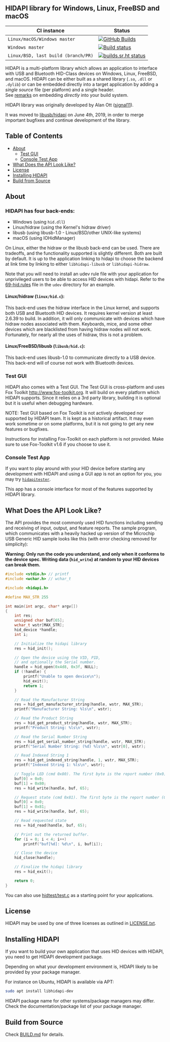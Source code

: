 ## HIDAPI library for Windows, Linux, FreeBSD and macOS

| CI instance                         | Status                                                                                                                                                                                      |
| ----------------------------------- | ------------------------------------------------------------------------------------------------------------------------------------------------------------------------------------------- |
| `Linux/macOS/Windows master`        | [![GitHub Builds](https://github.com/libusb/hidapi/workflows/GitHub%20Builds/badge.svg?branch=master)](https://github.com/libusb/hidapi/actions/workflows/builds.yml?query=branch%3Amaster) |
| `Windows master`                    | [![Build status](https://ci.appveyor.com/api/projects/status/xfmr5fo8w0re8ded/branch/master?svg=true)](https://ci.appveyor.com/project/libusb/hidapi/branch/master)                         |
| `Linux/BSD, last build (branch/PR)` | [![builds.sr.ht status](https://builds.sr.ht/~z3ntu/hidapi.svg)](https://builds.sr.ht/~z3ntu/hidapi)                                                                                        |

HIDAPI is a multi-platform library which allows an application to interface
with USB and Bluetooth HID-Class devices on Windows, Linux, FreeBSD, and macOS.
HIDAPI can be either built as a shared library (`.so`, `.dll` or `.dylib`) or
can be embedded directly into a target application by adding a _single source_
file (per platform) and a single header.<br>
See [remarks](BUILD.md#embedding-hidapi-directly-into-your-source-tree) on embedding _directly_ into your build system.

HIDAPI library was originally developed by Alan Ott ([signal11](https://github.com/signal11)).

It was moved to [libusb/hidapi](https://github.com/libusb/hidapi) on June 4th, 2019, in order to merge important bugfixes and continue development of the library.

## Table of Contents

- [About](#about)
  - [Test GUI](#test-gui)
  - [Console Test App](#console-test-app)
- [What Does the API Look Like?](#what-does-the-api-look-like)
- [License](#license)
- [Installing HIDAPI](#installing-hidapi)
- [Build from Source](#build-from-source)

## About

### HIDAPI has four back-ends:

- Windows (using `hid.dll`)
- Linux/hidraw (using the Kernel's hidraw driver)
- libusb (using libusb-1.0 - Linux/BSD/other UNIX-like systems)
- macOS (using IOHidManager)

On Linux, either the hidraw or the libusb back-end can be used. There are
tradeoffs, and the functionality supported is slightly different. Both are
built by default. It is up to the application linking to hidapi to choose
the backend at link time by linking to either `libhidapi-libusb` or
`libhidapi-hidraw`.

Note that you will need to install an udev rule file with your application
for unprivileged users to be able to access HID devices with hidapi. Refer
to the [69-hid.rules](udev/69-hid.rules) file in the `udev` directory
for an example.

#### **Linux/hidraw** (`linux/hid.c`):

This back-end uses the hidraw interface in the Linux kernel, and supports
both USB and Bluetooth HID devices. It requires kernel version at least 2.6.39
to build. In addition, it will only communicate with devices which have hidraw
nodes associated with them.
Keyboards, mice, and some other devices which are blacklisted from having
hidraw nodes will not work. Fortunately, for nearly all the uses of hidraw,
this is not a problem.

#### **Linux/FreeBSD/libusb** (`libusb/hid.c`):

This back-end uses libusb-1.0 to communicate directly to a USB device. This
back-end will of course not work with Bluetooth devices.

### Test GUI

HIDAPI also comes with a Test GUI. The Test GUI is cross-platform and uses
Fox Toolkit <http://www.fox-toolkit.org>. It will build on every platform
which HIDAPI supports. Since it relies on a 3rd party library, building it
is optional but it is useful when debugging hardware.

NOTE: Test GUI based on Fox Toolkit is not actively developed nor supported
by HIDAPI team. It is kept as a historical artifact. It may even work sometime
or on some platforms, but it is not going to get any new features or bugfixes.

Instructions for installing Fox-Toolkit on each platform is not provided.
Make sure to use Fox-Toolkit v1.6 if you choose to use it.

### Console Test App

If you want to play around with your HID device before starting
any development with HIDAPI and using a GUI app is not an option for you, you may try [`hidapitester`](https://github.com/todbot/hidapitester).

This app has a console interface for most of the features supported
by HIDAPI library.

## What Does the API Look Like?

The API provides the most commonly used HID functions including sending
and receiving of input, output, and feature reports. The sample program,
which communicates with a heavily hacked up version of the Microchip USB
Generic HID sample looks like this (with error checking removed for
simplicity):

**Warning: Only run the code you understand, and only when it conforms to the
device spec. Writing data (`hid_write`) at random to your HID devices can break them.**

```c
#include <stdio.h> // printf
#include <wchar.h> // wchar_t

#include <hidapi.h>

#define MAX_STR 255

int main(int argc, char* argv[])
{
    int res;
    unsigned char buf[65];
    wchar_t wstr[MAX_STR];
    hid_device *handle;
    int i;

    // Initialize the hidapi library
    res = hid_init();

    // Open the device using the VID, PID,
    // and optionally the Serial number.
    handle = hid_open(0x4d8, 0x3f, NULL);
    if (!handle) {
        printf("Unable to open device\n");
        hid_exit();
        return 1;
    }

    // Read the Manufacturer String
    res = hid_get_manufacturer_string(handle, wstr, MAX_STR);
    printf("Manufacturer String: %ls\n", wstr);

    // Read the Product String
    res = hid_get_product_string(handle, wstr, MAX_STR);
    printf("Product String: %ls\n", wstr);

    // Read the Serial Number String
    res = hid_get_serial_number_string(handle, wstr, MAX_STR);
    printf("Serial Number String: (%d) %ls\n", wstr[0], wstr);

    // Read Indexed String 1
    res = hid_get_indexed_string(handle, 1, wstr, MAX_STR);
    printf("Indexed String 1: %ls\n", wstr);

    // Toggle LED (cmd 0x80). The first byte is the report number (0x0).
    buf[0] = 0x0;
    buf[1] = 0x80;
    res = hid_write(handle, buf, 65);

    // Request state (cmd 0x81). The first byte is the report number (0x0).
    buf[0] = 0x0;
    buf[1] = 0x81;
    res = hid_write(handle, buf, 65);

    // Read requested state
    res = hid_read(handle, buf, 65);

    // Print out the returned buffer.
    for (i = 0; i < 4; i++)
        printf("buf[%d]: %d\n", i, buf[i]);

    // Close the device
    hid_close(handle);

    // Finalize the hidapi library
    res = hid_exit();

    return 0;
}
```

You can also use [hidtest/test.c](hidtest/test.c)
as a starting point for your applications.

## License

HIDAPI may be used by one of three licenses as outlined in [LICENSE.txt](LICENSE.txt).

## Installing HIDAPI

If you want to build your own application that uses HID devices with HIDAPI,
you need to get HIDAPI development package.

Depending on what your development environment is, HIDAPI likely to be provided
by your package manager.

For instance on Ubuntu, HIDAPI is available via APT:

```sh
sudo apt install libhidapi-dev
```

HIDAPI package name for other systems/package managers may differ.
Check the documentation/package list of your package manager.

## Build from Source

Check [BUILD.md](BUILD.md) for details.
